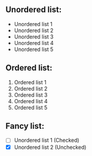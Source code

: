 ## Unordered list:
- Unordered list 1
- Unordered list 2
- Unordered list 3
- Unordered list 4
- Unordered list 5

## Ordered list:
1. Ordered list 1
2. Ordered list 2
3. Ordered list 3
4. Ordered list 4
5. Ordered list 5

## Fancy list:
- [ ] Unordered list 1 (Checked)
- [x] Unordered list 2 (Unchecked)